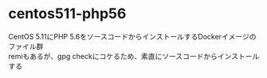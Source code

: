 # centos511-php56

CentOS 5.11にPHP 5.6をソースコードからインストールするDockerイメージのファイル群  
remiもあるが、gpg checkにコケるため、素直にソースコードからインストールする
